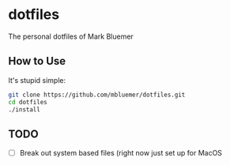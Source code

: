 # dotfiles
The personal dotfiles of Mark Bluemer

## How to Use
It's stupid simple:
```sh
git clone https://github.com/mbluemer/dotfiles.git
cd dotfiles
./install
```

## TODO
- [ ] Break out system based files (right now just set up for MacOS
